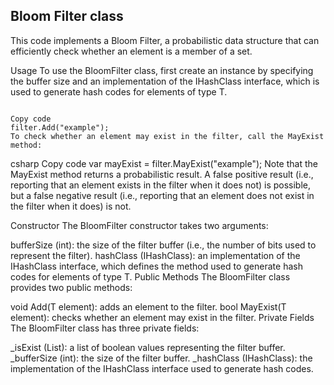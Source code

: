 ## Bloom Filter class 

This code implements a Bloom Filter, a probabilistic data structure that can efficiently check whether an element is a member of a set. 

Usage
To use the BloomFilter class, first create an instance by specifying the buffer size and an implementation of the IHashClass interface, which is used to generate hash codes for elements of type T.

```

Copy code
filter.Add("example");
To check whether an element may exist in the filter, call the MayExist method:

```

csharp
Copy code
var mayExist = filter.MayExist("example");
Note that the MayExist method returns a probabilistic result. A false positive result (i.e., reporting that an element exists in the filter when it does not) is possible, but a false negative result (i.e., reporting that an element does not exist in the filter when it does) is not.

Constructor
The BloomFilter constructor takes two arguments:

bufferSize (int): the size of the filter buffer (i.e., the number of bits used to represent the filter).
hashClass (IHashClass<T>): an implementation of the IHashClass interface, which defines the method used to generate hash codes for elements of type T.
Public Methods
The BloomFilter class provides two public methods:

void Add(T element): adds an element to the filter.
bool MayExist(T element): checks whether an element may exist in the filter.
Private Fields
The BloomFilter class has three private fields:

_isExist (List<bool>): a list of boolean values representing the filter buffer.
_bufferSize (int): the size of the filter buffer.
_hashClass (IHashClass<T>): the implementation of the IHashClass interface used to generate hash codes.
